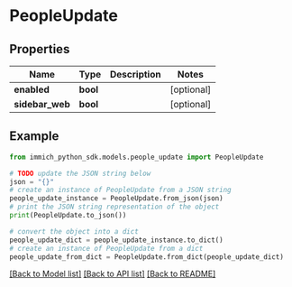 # PeopleUpdate


## Properties

Name | Type | Description | Notes
------------ | ------------- | ------------- | -------------
**enabled** | **bool** |  | [optional] 
**sidebar_web** | **bool** |  | [optional] 

## Example

```python
from immich_python_sdk.models.people_update import PeopleUpdate

# TODO update the JSON string below
json = "{}"
# create an instance of PeopleUpdate from a JSON string
people_update_instance = PeopleUpdate.from_json(json)
# print the JSON string representation of the object
print(PeopleUpdate.to_json())

# convert the object into a dict
people_update_dict = people_update_instance.to_dict()
# create an instance of PeopleUpdate from a dict
people_update_from_dict = PeopleUpdate.from_dict(people_update_dict)
```
[[Back to Model list]](../README.md#documentation-for-models) [[Back to API list]](../README.md#documentation-for-api-endpoints) [[Back to README]](../README.md)


